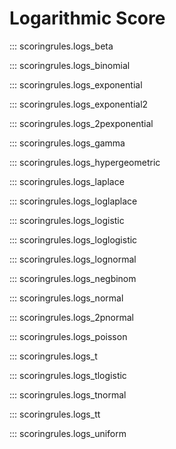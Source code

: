 # Logarithmic Score

::: scoringrules.logs_beta

::: scoringrules.logs_binomial

::: scoringrules.logs_exponential

::: scoringrules.logs_exponential2

::: scoringrules.logs_2pexponential

::: scoringrules.logs_gamma

::: scoringrules.logs_hypergeometric

::: scoringrules.logs_laplace

::: scoringrules.logs_loglaplace

::: scoringrules.logs_logistic

::: scoringrules.logs_loglogistic

::: scoringrules.logs_lognormal

::: scoringrules.logs_negbinom

::: scoringrules.logs_normal

::: scoringrules.logs_2pnormal

::: scoringrules.logs_poisson

::: scoringrules.logs_t

::: scoringrules.logs_tlogistic

::: scoringrules.logs_tnormal

::: scoringrules.logs_tt

::: scoringrules.logs_uniform
